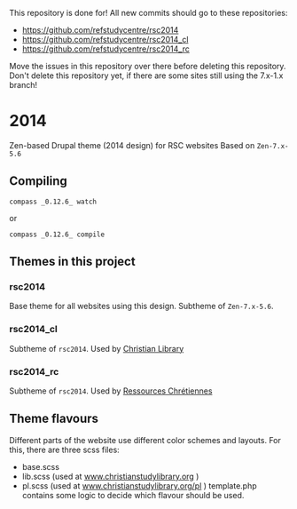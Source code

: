 This repository is done for! All new commits should go to these repositories:

- https://github.com/refstudycentre/rsc2014
- https://github.com/refstudycentre/rsc2014_cl
- https://github.com/refstudycentre/rsc2014_rc

Move the issues in this repository over there before deleting this repository.
Don't delete this repository yet, if there are some sites still using the 7.x-1.x branch!

# 2014
Zen-based Drupal theme (2014 design) for RSC websites
Based on `Zen-7.x-5.6`

## Compiling

`compass _0.12.6_ watch`

or

`compass _0.12.6_ compile`

## Themes in this project

### rsc2014
Base theme for all websites using this design.
Subtheme of `Zen-7.x-5.6`.

### rsc2014_cl
Subtheme of `rsc2014`.
Used by [Christian Library](http://www.christianstudylibrary.org)

### rsc2014_rc
Subtheme of `rsc2014`.
Used by [Ressources Chrétiennes](http://www.ressourceschretiennes.com)

## Theme flavours
Different parts of the website use different color schemes and layouts. For this, there are three scss files:
- base.scss
- lib.scss (used at www.christianstudylibrary.org )
- pl.scss (used at www.christianstudylibrary.org/pl )
template.php contains some logic to decide which flavour should be used.
